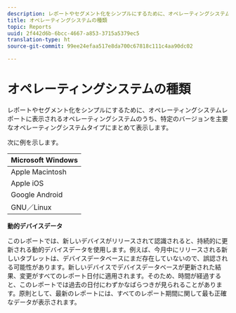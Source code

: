 ```yaml
---
description: レポートやセグメント化をシンプルにするために、オペレーティングシステムレポートに表示されるオペレーティングシステムのうち、特定のバージョンを主要なオペレーティングシステムタイプにまとめて表示します。
title: オペレーティングシステムの種類
topic: Reports
uuid: 2f442d6b-6bcc-4667-a853-3715a5379ec5
translation-type: ht
source-git-commit: 99ee24efaa517e8da700c67818c111c4aa90dc02

---
```



# オペレーティングシステムの種類

レポートやセグメント化をシンプルにするために、オペレーティングシステムレポートに表示されるオペレーティングシステムのうち、特定のバージョンを主要なオペレーティングシステムタイプにまとめて表示します。

次に例を示します。

| Microsoft Windows |
|---|
| Apple Macintosh |
| Apple iOS |
| Google Android |
| GNU／Linux |

**動的デバイスデータ**

このレポートでは、新しいデバイスがリリースされて認識されると、持続的に更新される動的デバイスデータを使用します。例えば、今月中にリリースされる新しいタブレットは、デバイスデータベースにまだ存在していないので、誤認される可能性があります。新しいデバイスでデバイスデータベースが更新された結果、変更がすべてのレポート日付に適用されます。そのため、時間が経過すると、このレポートでは過去の日付にわずかなばらつきが見られることがあります。原則として、最新のレポートには、すべてのレポート期間に関して最も正確なデータが表示されます。
